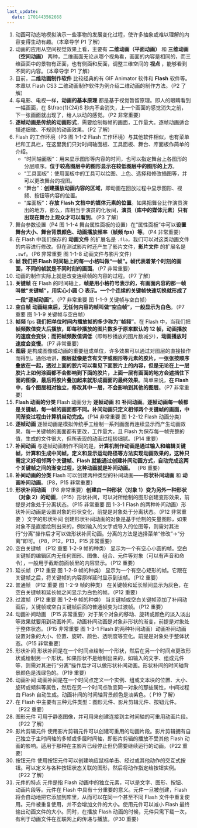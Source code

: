 ```yaml
---
last_update:
  date: 1701443562668
---
```


1. 动画可动态地模拟演示一些事物的发展变化过程，使许多抽象或难以理解的内容变得生动有趣。（本章导学 P1 了解）
2. 动画的应用从空间视觉效果上看，主要有 **二维动画（平面动画）** 和 **三维动画（空间动画）** 两种，二维画面无论从哪个视角看，画面的内容是相同的，而三维画面中的景物有正面，也有侧面和反面，调整三维空间的 **视点** ，能够看到不同的内容。（本章导学 P1 了解）
3. 目前，**二维动画制作软件** 比较经典的有 GIF Animator 软件和 **Flash** 软件等。本章以 Flash CS3 二维动画制作软件为例介绍二维动画的制作方法。（P2 了解）
4. 与电影、电视一样，**动画的基本原理** 都是基于视觉暂留原理。即人的眼睛看到一幅画面，在 $\frac{1}{24}$ 秒内不会消失，上一个画面的感觉消失之前，下一张画面就出现了，给人以动的感觉。（P2 非常重要）
5. **逐帧动画是传统的动画形式**，需要绘制每帧的画面，工作量大。逐帧动画适合描述细微、不规则的动画效果。（P2 了解）
6. Flash 的工作环境（P3 图 1-1-2 Flash 工作环境）与其他软件相似，也有菜单栏和工具栏，在这里我们只对时间轴面板、工具面板、舞台、库面板作简单的介绍。
   - “时间轴面板”：用来显示图形等内容的时间，也可以指定舞台上各图形的分层顺序。**位于较高图层中的图形显示在较低图层中的图形的上方**。
   - “工具面板”：使用面板中的工具可以绘图、上色、选择和修改插图等，并可以更改舞台的视图。
   - “舞台”：**创建播放动画内容的区域**，即动画在回放过程中显示图形、视频、按钮等内容的位置。
   - “库面板”：**存放 Flash 文档中的媒体元素的位置**。如果把舞台比作演员演出的地方，那么，库相当于演员的化妆间，**演员（库中的媒体元素）只有出现在舞台上观众才可以看到**。（P3 了解）
7. 舞台参数设置（P4 图 1-1-4 舞台属性面板的设置）在“属性面板”中可以**设置舞台大小、舞台背景颜色、动画播放频率（帧频 fps）等**。（P4 非常重要）
8. 在 Flash 中我们保存的 **动画文件** 的扩展名是 `.fla`，我们可以对这类动画文件的内容进行修改。但在测试影片时还产生了影片文件，**影片文件** 的扩展名是 `.swf`。（P6 非常重要 图 1-1-8 动画文件与影片文件）
9. **帧** **我们把 Flash 时间轴上的每一小格叫做“一帧”。帧代表着某个时刻的画面，不同的帧就是不同时刻的画面**。（P7 非常重要）
10. 动画的制作实际上就是改变连续帧的内容的过程。（P7 了解）
11. **关键帧** 在 Flash 的时间轴上，**帧是用小格符号表示的，有画面内容的那一帧叫做“关键帧”，用实心小圆 ⚪ 表示。一个个连续的关键帧快速切换就形成了一段“逐帧动画”**。（P7 非常重要 图 1-1-9 关键帧与空白帧）
12. **空白帧** **动画结束后，无任何内容的帧叫做“空白帧”，一般显示为白色**。（P7 重要 图 1-1-9 关键帧与空白帧）
13. **帧频** fps **我们把单位时间内播放帧的多少称为“帧频”**。在 Flash 中，当我们把**帧频数值变大后播放，即每秒播放的图片数多于原来默认的 12 帧，动画播放的速度会变快**；**而把帧频数值调低**（即每秒播放的图片数减少），**动画播放时速度会变慢**。（P7 非常重要）
14. **图层** 是构成图像或动画的重要组成单位，许多效果可以通过对图层的直接操作而得到。通俗地讲，**图层就像是含有文字或图形等元素的胶片，一张张按顺序叠放在一起，透过上面的胶片可以看见下面胶片上的内容，但是无论在上一层胶片上如何涂画都不会影响到下面的胶片，上面一层有画面的地方会遮挡住下面的图像，最后将胶片叠加起来就形成画面的最终效果**。简单来说，**在 Flash 中，各个图层相对独立，修改其中一层，不会影响到其他的图层**。（P7 非常重要）
15. **Flash 动画的分类** Flash 动画分为 **逐帧动画** 和 **补间动画**。**逐帧动画每一帧都是关键帧，每一帧的画面都不同。补间动画只定义相邻两个关键帧的画面，中间渐变过程由计算机自动完成。**（P14 非常重要 图 1-2-12 Flash 动画分类）
16. **逐帧动画** 逐帧动画是模拟传统手工绘制一系列画面再连续显示而产生动画效果，每一关键帧的画面都有更改，工作量大，且 Flash 为保存每一帧完整的值，生成的文件很大，但所表现的动画过程较细腻。（P14 重要）
17. **补间动画** 与逐帧动画制作不同的是，**计算机制作动画是通过输入和编辑关键帧，计算和生成中间帧，定义和显示运动路径等方法实现动画效果的，这种只需定义好相邻两个关键帧、Flash 就能通过创建补间动画方式，自动完成这两个关键帧之间的渐变过程，这种动画就是补间动画。** （P8 重要）
18. **补间动画的分类** Flash 可以创建两种类型的补间动画——**形状补间动画** 和 **动画补间动画**。（P8，P15 非常重要）
19. **形状补间动画** （P8 非常重要）**创建由一种形状（对象 1）变为另外一种形状（对象 2）的动画**，（P15）形状补间，可以对所绘制的图形创建变形效果，前提是对象处于分离状态。（P15 非常重要 图 1-3-1 Flash 的两种补间动画）形状补间动画是设置对象的形状变化，前提是对象处于分离状态。（P12 非常重要 ）文字的形状补间 创建形状补间动画的对象是基于绘制的矢量图形，如果对象不是直接绘制出来的，例如输入的文字或导入的位图等，则需对其进行“分离”操作后才可以做形状补间动画。分离的方法是选择菜单“修改”→“分离”即可。（P8，P12，P13，P15 非常重要）
20. 空白关键帧 （P12 重要 1-2-9 帧的种类） 显示为一个有空心小圆的帧。空白关键帧的编辑区内无任何图形、图像、组合、元件等对象（可以有声音和命令），一般用于截断前面帧里的内容显示。（P12 重要）
21. 延长帧（P12 重要 图 1-2-9 帧的种类） 显示为一个有空心矩形的帧。它跟在关键帧之后，将关键帧的内容原样延时显示到该帧。（P12 重要）
22. 普通帧 （P12 重要 图 1-2-9 帧的种类） 在关键帧和延长帧间显示为灰色，在空白关键帧和延长帧之间显示为白色的帧。（P12 重要）
23. 过渡帧（P12 重要 图 1-2-9 帧的种类） 当关键帧或空白关键帧添加了补间动画后，关键帧或空白关键帧后面的普通帧变为过渡帧。（P12 重要）
24. 动画补间动画 （P15 非常重要）对于某个对象的移动、旋转或颜色的淡入淡出等效果就要用到动画补间，动画补间动画是对象非形状的渐变，前提是对象处于整体状态。（P15 非常重要 图 1-3-1 Flash 的两种补间动画）动画补间动画设置对象的大小、位置、旋转、颜色、透明度等变化。前提是对象处于整体状态。（P15 非常重要）
25. 形状补间 形状补间是在一个时间点绘制一个形状，然后在另一个时间点更改形状或绘制另一个形状。如果形状不是绘制出来的，如输入的文字、组或元件等，则需对其进行“分离”操作后才可以做形状补间动画。形状补间的时间轴背景颜色是浅绿色的。（P19 重要）
26. 动画补间 动画补间是在一个时间点定义一个实例、组或文本块的位置、大小、旋转或倾斜等属性，然后在另一个时间点改变同一对象的那些属性，中间过程由 Flash 自动生成。动画补间的时间轴背景颜色是淡紫色。（ P19 了解）
27. 在 Flash 中主要有三种元件类型：图形元件、影片剪辑元件、按钮元件。（P22 重要）
28. 图形元件 可用于静态图像，并可用来创建连接到主时间轴的可重用动画片段。（P22 了解）
29. 影片剪辑元件 使用影片剪辑元件可以创建可重用的动画片段。影片剪辑拥有自己独立于主时间轴的多帧或多层时间轴，即影片剪辑的播放不受其他 Flash 动画的影响。适用于那种在主影片已经停止但仍需要继续运行的动画。（P22 重要）
30. 按钮元件 使用按钮元件可以创建响应鼠标单击、经过或其他动作的交互式按钮。可以定义与各种按钮状态关联的图形，然后将动作指定给按钮实例。（P22 了解）
31. 元件的特点 元件是指 Flash 动画中的独立元素，可以是文字、图形、按钮、动画片段等。元件在 Flash 中具有十分重要的意义。元件一旦被创建，Flash 将会自动地把它添加到库里，从而可以在同一个甚至不同 Flash 文件中重复使用。元件被重复使用，并不会增加文件的大小。使用元件可以减小 Flash 最终输出动画文件的大小。同时，在播放 Flash 动画的时候，元件只需下载一次，有利于动画文件在互联网上的传递与播放。（P30 重要）
